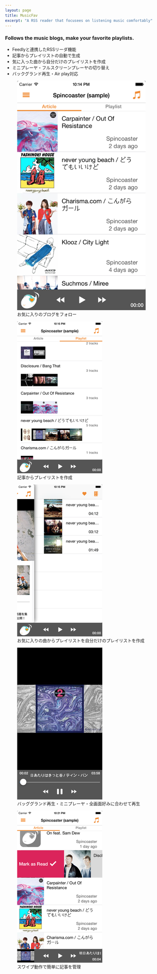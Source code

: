 ```yaml
---
layout: page
title: MusicFav
excerpt: "A RSS reader that focusees on listening music comfortably"
---
```


### Follows the music blogs, make your favorite playlists.

* Feedlyと連携したRSSリーダ機能
* 記事からプレイリストの自動で生成
* 気に入った曲から自分だけのプレイリストを作成
* ミニプレーヤ・フルスクリーンプレーヤの切り替え
* バックグランド再生・Air play対応

<figure class="half">
    <img src="/images/entry.png" alt="image" class="screen-shot">
    <div class="description">お気に入りのブログをフォロー </div>
</figure>
<figure class="half">
    <img src="/images/playlist.png" alt="image" class="screen-shot">
    <div class="description">記事からプレイリストを作成</div>
</figure>
<figure class="half">
    <img src="/images/tracks.png" alt="image" class="screen-shot">
    <div class="description">お気に入りの曲からプレイリストを自分だけのプレイリストを作成</div>
</figure>
<figure class="half">
    <img src="/images/fullscreen.png" alt="image" class="screen-shot">
    <div class="description">バッググランド再生・ミニプレーヤ・全画面好みに合わせて再生</div>
</figure>
<figure class="half">
    <img src="/images/mark_as_read.png" alt="image" class="screen-shot">
    <div class="description">スワイプ動作で簡単に記事を管理</div>
</figure>

